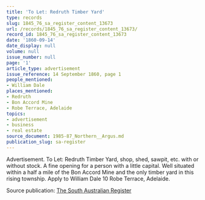 ```yaml
---
title: 'To Let: Redruth Timber Yard'
type: records
slug: 1845_76_sa_register_content_13673
url: /records/1845_76_sa_register_content_13673/
record_id: 1845_76_sa_register_content_13673
date: '1860-09-14'
date_display: null
volume: null
issue_number: null
page: '1'
article_type: advertisement
issue_reference: 14 September 1860, page 1
people_mentioned:
- William Dale
places_mentioned:
- Redruth
- Bon Accord Mine
- Robe Terrace, Adelaide
topics:
- advertisement
- business
- real estate
source_document: 1985-87_Northern__Argus.md
publication_slug: sa-register
---
```


Advertisement.  To Let: Redruth Timber Yard, shop, shed, sawpit, etc. with or without stock.  A fine opening for a person with a little capital.  Well situated within a half a mile of the Bon Accord Mine and the only timber yard in this rising township.  Apply to William Dale 10 Robe Terrace, Adelaide.

Source publication: [The South Australian Register](/publications/sa-register/)
